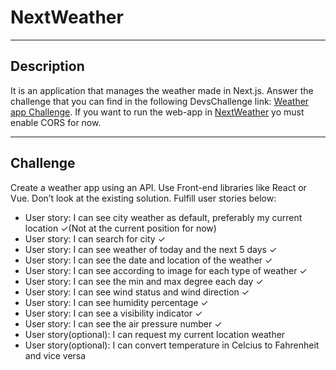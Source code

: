 # NextWeather 

------------

## Description
It is an application that manages the weather made in Next.js. Answer the challenge that you can find in the following DevsChallenge link: [Weather app Challenge](https://devchallenges.io/challenges/mM1UIenRhK808W8qmLWv "Weather app Challenge"). If you want to run the web-app in
[NextWeather](https://next-weather-lyart.vercel.app/ "NextWeather") yo must enable CORS for now.

------------

## Challenge
Create a weather app using an API. Use Front-end libraries like React or Vue. Don’t look at the existing solution. Fulfill user stories below:

* User story: I can see city weather as default, preferably my current location ✓(Not at the current position for now)
* User story: I can search for city ✓
* User story: I can see weather of today and the next 5 days ✓
* User story: I can see the date and location of the weather ✓
* User story: I can see according to image for each type of weather ✓
* User story: I can see the min and max degree each day ✓
* User story: I can see wind status and wind direction ✓
* User story: I can see humidity percentage ✓
* User story: I can see a visibility indicator ✓
* User story: I can see the air pressure number ✓
* User story(optional): I can request my current location weather
* User story(optional): I can convert temperature in Celcius to Fahrenheit and vice versa

